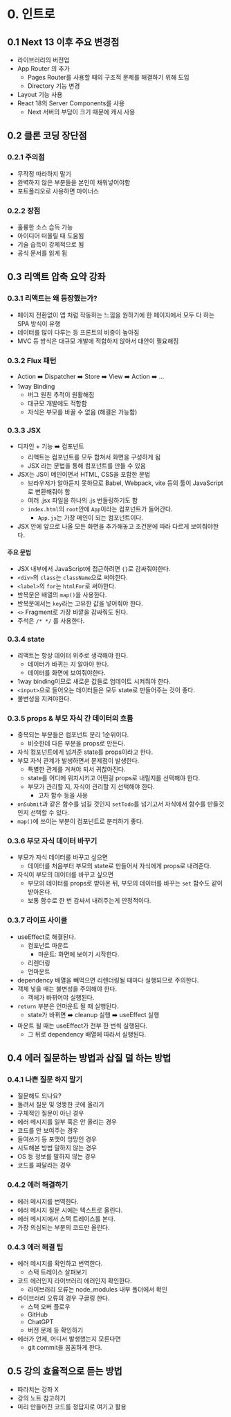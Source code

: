 # 0. 인트로
## 0.1  Next 13 이후 주요 변경점
- 라이브러리의 버전업
- App Router 의 추가
	- Pages Router를 사용할 때의 구조적 문제를 해결하기 위해 도입
	- Directory 기능 변경
- Layout 기능 사용
- React 18의 Server Components를 사용
	- Next 서버의 부담이 크기 때문에 캐시 사용

## 0.2 클론 코딩 장단점
### 0.2.1 주의점
- 무작정 따라하지 말기
- 완벽하지 않은 부분들을 본인이 채워넣어야함
- 포트폴리오로 사용하면 마이너스

### 0.2.2 장점
- 훌륭한 소스 습득 가능
- 아이디어 떠올릴 때 도움됨
- 기술 습득이 강제적으로 됨
- 공식 문서를 읽게 됨

## 0.3 리액트 압축 요약 강좌
### 0.3.1 리액트는 왜 등장했는가?
- 페이지 전환없이 앱 처럼 작동하는 느낌을 원하기에 한 페이지에서 모두 다 하는 SPA 방식이 유행
- 데이터를 많이 다루는 등 프론트의 비중이 높아짐
- MVC 등 방식은 대규모 개발에 적합하지 않아서 대안이 필요해짐

### 0.3.2 Flux 패턴
- Action ➡️ Dispatcher ➡️ Store ➡️ View ➡️ Action ➡️ ...
- 1way Binding
	- 버그 원친 추적이 원활해짐
	- 대규모 개발에도 적합함
	- 자식은 부모를 바꿀 수 없음 (해결은 가능함)

### 0.3.3 JSX
- 디자인 + 기능 ➡️ 컴포넌트
	- 리액트는 컴포넌트를 모두 합쳐서 화면을 구성하게 됨
	- JSX 라는 문법을 통해 컴포넌트를 만들 수 있음
- JSX는 JS이 메인이면서 HTML, CSS을 포함한 문법
	- 브라우저가 알아듣지 못하므로 Babel, Webpack, vite 등의 툴이 JavaScript로 변환해줘야 함
	- 여러 .jsx 파일을 하나의 .js 번들링하기도 함
	- `index.html`의 `root`안에 `App`이라는 컴포넌트가 들어간다.
		- `App.js`는 가장 메인이 되는 컴포넌트이다.
- JSX 안에 앞으로 나올 모든 화면을 추가해놓고 조건문에 따라 다르게 보여줘야한다.

#### 주요 문법
- JSX 내부에서 JavaScript에 접근하려면 `{}`로 감싸줘야한다.
- `<div>`의 `class`는 `className`으로 써야한다.
- `<label>`의 `for`는 `htmlFor`로 써야한다.
- 반복문은 배열의 `map()`을 사용한다.
- 반복문에서는 `key`라는 고유한 값을 넣어줘야 한다.
- `<>` Fragment로 가장 바깥을 감싸줘도 된다.
- 주석은 `/* */` 를 사용한다.

### 0.3.4 state
- 리액트는 항상 데이터 위주로 생각해야 한다.
	- 데이터가 바뀌는 지 알아야 한다.
	- 데이터를 화면에 보여줘야한다.
- 1way binding이므로 새로운 값들로 업데이트 시켜줘야 한다.
- `<input>`으로 들어오는 데이터들은 모두 state로 만들어주는 것이 좋다.
- 불변성을 지켜야한다.

### 0.3.5 props & 부모 자식 간 데이터의 흐름
- 중복되는 부분들은 컴포넌트 분리 1순위이다.
	- 비슷한데 다른 부분을 props로 만든다.
- 자식 컴포넌트에게 넘겨준 state를 props이라고 한다.
- 부모 자식 관계가 발생하면서 문제점이 발생한다.
	- 특별한 관계를 거쳐야 되서 귀찮아진다.
	- state를 어디에 위치시키고 어떤걸 props로 내릴지를 선택해야 한다.
	- 부모가 관리할 지, 자식이 관리할 지 선택해야 한다.
		- 고차 함수 등을 사용
- `onSubmit`과 같은 함수를 넘길 것인지 `setTodo`를 넘기고서 자식에서 함수를 만들것인지 선택할 수 있다.
- `map()`에 쓰이는 부분이 컴포넌트로 분리하기 좋다.

### 0.3.6 부모 자식 데이터 바꾸기
- 부모가 자식 데이터를 바꾸고 싶으면
	- 데이터를 처음부터 부모의 state로 만들어서 자식에게 props로 내려준다.
- 자식이 부모의 데이터를 바꾸고 싶으면
	- 부모의 데이터를 props로 받아온 뒤, 부모의 데이터를 바꾸는 `set` 함수도 같이 받아온다.
	- 보통 함수로 한 번 감싸서 내려주는게 안정적이다.

### 0.3.7 라이프 사이클
- useEffect로 해결된다.
	- 컴포넌트 마운트
		- 마운트: 화면에 보이기 시작한다.
	- 리렌더링
	- 언마운트
- dependency 배열을 빼먹으면 리렌더링될 때마다 실행되므로 주의한다.
- 객체 넣을 때는 불변성을 주의해야 한다.
	- 객체가 바뀌어야 실행된다.
- `return` 부분은 언마운트 될 때 실행된다.
	- state가 바뀌면 ➡️ cleanup 실행 ➡️ useEffect 실행
- 마운트 될 때는 useEffect가 전부 한 번씩 실행된다.
	- 그 뒤로 dependency 배열에 따라서 실행된다.

## 0.4 에러 질문하는 방법과 삽질 덜 하는 방법
### 0.4.1 나쁜 질문 하지 말기
- 질문해도 되나요?
- 돌려서 질문 및 엉뚱한 곳에 올리기
- 구체적인 질문이 아닌 경우
- 에러 메시지를 일부 혹은 안 올리는 경우
- 코드를 안 보여주는 경우
- 들여쓰기 등 포맷이 엉망인 경우
- 시도해본 방법 말하지 않는 경우
- OS 등 정보를 말하지 않는 경우
- 코드를 짜달라는 경우

### 0.4.2 에러 해결하기
- 에러 메시지를 번역한다.
- 에러 메시지 질문 시에는 텍스트로 올린다.
- 에러 메시지에서 스택 트레이스를 본다.
- 가장 의심되는 부분의 코드만 올린다.

### 0.4.3 에러 해결 팁
- 에러 메시지를 확인하고 번역한다.
	- 스택 트레이스 살펴보기
- 코드 에러인지 라이브러리 에러인지 확인한다.
	- 라이브러리 오류는 node_modules 내부 폴더에서 확인
- 라이브러리 오류의 경우 구글링 한다.
	- 스택 오버 플로우
	- GitHub
	- ChatGPT
	- 버전 문제 등 확인하기
- 에러가 언제, 어디서 발생했는지 모른다면
	- git commit을 꼼꼼하게 한다.

## 0.5 강의 효율적으로 듣는 방법
- 따라치는 강좌 X
- 강의 노트 참고하기
- 미리 만들어진 코드를 정답지로 여기고 활용